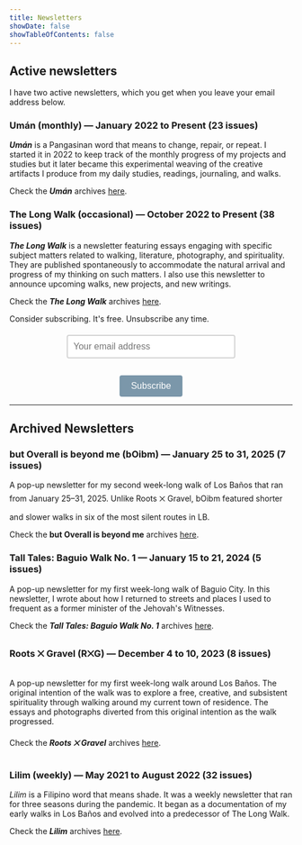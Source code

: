 ```yaml
---
title: Newsletters
showDate: false
showTableOfContents: false
---
```

## Active newsletters

I have two active newsletters, which you get when you leave your email address below.

### Umán (monthly) — January 2022 to Present (23 issues)

_**Umán**_ is a Pangasinan word that means to change, repair, or repeat. I started it in 2022 to keep track of the monthly progress of my projects and studies but it later became this experimental weaving of the creative artifacts I produce from my daily studies, readings, journaling, and walks.

Check the _**Umán**_ archives [here](uman).

### The Long Walk (occasional) — October 2022 to Present (38 issues)

_**The Long Walk**_ is a newsletter featuring essays engaging with specific subject matters related to walking, literature, photography, and spirituality. They are published spontaneously to accommodate the natural arrival and progress of my thinking on such matters. I also use this newsletter to announce upcoming walks, new projects, and new writings.

Check the _**The Long Walk**_ archives [here](tlw).

Consider subscribing. It's free. Unsubscribe any time.

<script src='https://www.google.com/recaptcha/api.js'></script>

<form action="https://sendy.lawak.ph/subscribe" method="POST" accept-charset="utf-8" style="text-align: center; margin-top: 20px;">
  <div style="margin-bottom: 10px;">
    <input 
      type="email" 
      name="email" 
      id="email" 
      placeholder="Your email address" 
      style="display: inline-block; font-size: 16px; width: 100%; max-width: 300px; padding: 10px; box-sizing: border-box; border: 2px solid #d3d3d3; border-radius: 4px;" 
    />
  </div>

  <div class="g-recaptcha" data-sitekey="6LcAiicqAAAAAKuD_c7xD53NGHkwVaHgL3p4Ak1C" style="display: inline-block; margin-bottom: 10px;"></div>

  <div style="display: none;">
    <label for="hp">HP</label><br />
    <input type="text" name="hp" id="hp" />
  </div>

  <div style="margin-top: 10px;">
    <input 
      type="hidden" 
      name="list" 
      value="zX1Mon0bSpW6R6Ujfy5KzA" 
    />
    <input 
      type="hidden" 
      name="subform" 
      value="yes" 
    />
    <input 
      type="submit" 
      name="submit" 
      id="submit" 
      value="Subscribe" 
      style="display: inline-block; font-size: 16px; padding: 10px 20px; width: auto; background-color: #7b97aa; color: white; border: none; border-radius: 4px; transition: transform 0.3s ease, background-color 0.3s ease;" 
      onmouseover="this.style.transform='scale(1.05)'" 
      onmouseout="this.style.transform='scale(1)'"
    />
  </div>
</form>

***

## Archived Newsletters

### but Overall is beyond me (bOibm) — January 25 to 31, 2025 (7 issues)

A pop-up newsletter for my second week-long walk of Los Baños that ran from January 25–31, 2025. Unlike Roots ྾ Gravel, bOibm featured shorter and slower walks in six of the most silent routes in LB.

Check the **but Overall is beyond me** archives [here](boibm).

### Tall Tales: Baguio Walk No. 1  — January 15 to 21, 2024 (5 issues)

A pop-up newsletter for my first week-long walk of Baguio City. In this newsletter, I wrote about how I returned to streets and places I used to frequent as a former minister of the Jehovah's Witnesses.

Check the _**Tall Tales: Baguio Walk No. 1**_ archives [here](tt1).

### Roots ྾ Gravel (R྾G) — December 4 to 10, 2023 (8 issues)

A pop-up newsletter for my first week-long walk around Los Baños. The original intention of the walk was to explore a free, creative, and subsistent spirituality through walking around my current town of residence. The essays and photographs diverted from this original intention as the walk progressed.

Check the _**Roots ྾ Gravel**_ archives [here](rxg1).

### Lilim (weekly) — May 2021 to August 2022 (32 issues)

*Lilim* is a Filipino word that means shade. It was a weekly newsletter that ran for three seasons during the pandemic. It began as a documentation of my early walks in Los Baños and evolved into a predecessor of The Long Walk.

Check the _**Lilim**_ archives [here](lilim).